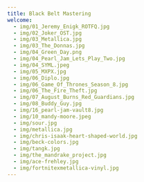 ```yaml
---
title: Black Belt Mastering
welcome:
  - img/01_Jeremy_Enigk_ROTFQ.jpg
  - img/02_Joker_OST.jpg
  - img/03_Metallica.jpg
  - img/03_The_Donnas.jpg
  - img/04_Green_Day.png
  - img/04_Pearl_Jam_Lets_Play_Two.jpg
  - img/04_SYML.jpeg
  - img/05_MXPX.jpg
  - img/06_Diplo.jpg
  - img/06_Game_Of_Thrones_Season_8.jpg
  - img/06_The_Fire_Theft.jpg
  - img/07_August_Burns_Red_Guardians.jpg
  - img/08_Buddy_Guy.jpg
  - img/16_pearl-jam-vault8.jpg
  - img/10_mandy-moore.jpeg
  - img/sour.jpg
  - img/metallica.jpg
  - img/chris-isaak-heart-shaped-world.jpg
  - img/beck-colors.jpg
  - img/tangk.jpg
  - img/the_mandrake_project.jpg
  - img/ace-frehley.jpg
  - img/fortnitexmetallica-vinyl.jpg
---
```

